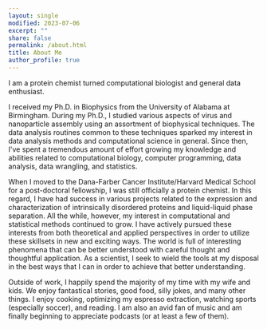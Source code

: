 ```yaml
---
layout: single
modified: 2023-07-06
excerpt: ""
share: false
permalink: /about.html
title: About Me
author_profile: true
---
```


I am a protein chemist turned computational biologist and general data enthusiast. 

I received my Ph.D. in Biophysics from the University of Alabama at Birmingham. During my Ph.D., I studied various aspects of virus and nanoparticle assembly using an assortment of biophysical techniques. The data analysis routines common to these techniques sparked my interest in data analysis methods and computational science in general. Since then, I've spent a tremendous amount of effort growing my knowledge and abilities related to computational biology, computer programming, data analysis, data wrangling, and statistics.

When I moved to the Dana-Farber Cancer Institute/Harvard Medical School for a post-doctoral fellowship, I was still officially a protein chemist. In this regard, I have had success in various projects related to the expression and characterization of intrinsically disordered proteins and liquid-liquid phase separation. All the while, however, my interest in computational and statistical methods continued to grow. I have actively pursued these interests from both theoretical and applied perspectives in order to utilize these skillsets in new and exciting ways. The world is full of interesting phenomena that can be better understood with careful thought and thoughtful application. As a scientist, I seek to wield the tools at my disposal in the best ways that I can in order to achieve that better understanding.

Outside of work, I happily spend the majority of my time with my wife and kids. We enjoy fantastical stories, good food, silly jokes, and many other things. I enjoy cooking, optimizing my espresso extraction, watching sports (especially soccer), and reading. I am also an avid fan of music and am finally beginning to appreciate podcasts (or at least a few of them).
